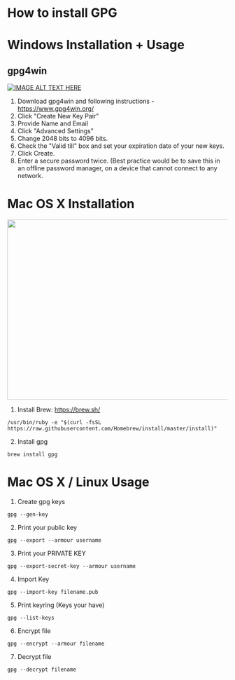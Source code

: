 # How to install GPG

# Windows Installation + Usage
## gpg4win
[![IMAGE ALT TEXT HERE](https://img.youtube.com/vi/j7WzLw-UKQ0/0.jpg)](https://www.youtube.com/watch?v=j7WzLw-UKQ0)

1. Download gpg4win and following instructions - https://www.gpg4win.org/
2. Click "Create New Key Pair"
3. Provide Name and Email
4. Click "Advanced Settings"
5. Change 2048 bits to 4096 bits.
6. Check the "Valid till" box and set your expiration date of your new keys.
7. Click Create.
8. Enter a secure password twice. (Best practice would be to save this in an offline password manager, on a device that cannot connect to any network.


# Mac OS X Installation

<a href="https://asciinema.org/a/eo3Vs5hzKAeRwoTZ2qXxMBlpc" target="_blank"><img src="https://asciinema.org/a/eo3Vs5hzKAeRwoTZ2qXxMBlpc.png" width=589 height=411 /></a>


1. Install Brew: https://brew.sh/
```
/usr/bin/ruby -e "$(curl -fsSL https://raw.githubusercontent.com/Homebrew/install/master/install)"
```

2. Install gpg
```
brew install gpg
```

# Mac OS X / Linux Usage 

1. Create gpg keys
```
gpg --gen-key
```

2. Print your public key
```
gpg --export --armour username
```

3. Print your PRIVATE KEY
```
gpg --export-secret-key --armour username
```

4. Import Key
```
gpg --import-key filename.pub
```

5. Print keyring (Keys your have)
```
gpg --list-keys
```

6. Encrypt file
```
gpg --encrypt --armour filename
```
7. Decrypt file
```
gpg --decrypt filename
```
